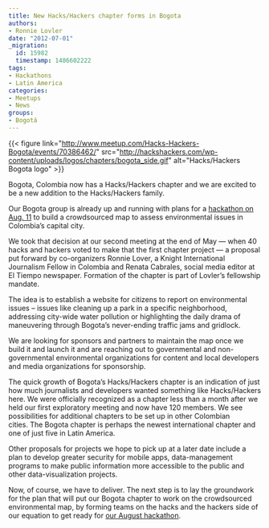 ```yaml
---
title: New Hacks/Hackers chapter forms in Bogota
authors:
- Ronnie Lovler
date: "2012-07-01"
_migration:
  id: 15982
  timestamp: 1486602222
tags:
- Hackathons
- Latin America
categories:
- Meetups
- News
groups:
- Bogotá
---
```


{{< figure link="http://www.meetup.com/Hacks-Hackers-Bogota/events/70386462/" src="http://hackshackers.com/wp-content/uploads/logos/chapters/bogota_side.gif" alt="Hacks/Hackers Bogota logo" >}}

Bogota, Colombia now has a Hacks/Hackers chapter and we are excited to be a new addition to the Hacks/Hackers family.

Our Bogota group is already up and running with plans for a [hackathon on Aug. 11][1] to build a crowdsourced map to assess environmental issues in Colombia&#8217;s capital city.

We took that decision at our second meeting at the end of May — when 40 hacks and hackers voted to make that the first chapter project — a proposal put forward by co-organizers Ronnie Lover, a Knight International Journalism Fellow in Colombia and Renata Cabrales, social media editor at El Tiempo newspaper. Formation of the chapter is part of Lovler&#8217;s fellowship mandate.

The idea is to establish a website for citizens to report on environmental issues – issues like cleaning up a park in a specific neighborhood, addressing city-wide water pollution or highlighting the daily drama of maneuvering through Bogota’s never-ending traffic jams and gridlock.

We are looking for sponsors and partners to maintain the map once we build it and launch it and are reaching out to governmental and non-governmental environmental organizations for content and local developers and media organizations for sponsorship.

The quick growth of Bogota&#8217;s Hacks/Hackers chapter is an indication of just how much journalists and developers wanted something like Hacks/Hackers here. We were officially recognized as a chapter less than a month after we held our first exploratory meeting and now have 120 members. We see possibilities for additional chapters to be set up in other Colombian cities. The Bogota chapter is perhaps the newest international chapter and one of just five in Latin America.

Other proposals for projects we hope to pick up at a later date include a plan to develop greater security for mobile apps, data-management programs to make public information more accessible to the public and other data-visualization projects.

Now, of course, we have to deliver. The next step is to lay the groundwork for the plan that will put our Bogota chapter to work on the crowdsourced environmental map, by forming teams on the hacks and the hackers side of our equation to get ready for [our August hackathon][1].

 [1]: http://www.meetup.com/Hacks-Hackers-Bogota/events/70386462/